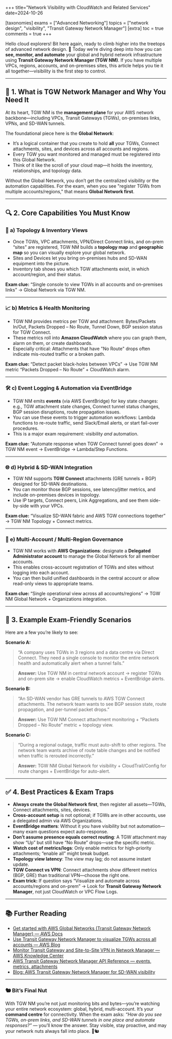 +++
title="Network Visibility with CloudWatch and Related Services"
date=2024-10-26

[taxonomies]
exams = ["Advanced Networking"]
topics = ["network design", "visibility", "Transit Gateway Network Manager"]
[extra]
toc = true
comments = true
+++

Hello cloud explorers! Bit here again, ready to climb higher into the treetops of advanced network design. 🌲
Today we’re diving deep into how you can **see, monitor, and automate** your global and hybrid network infrastructure using **Transit Gateway Network Manager (TGW NM)**. If you have multiple VPCs, regions, accounts, and on-premises sites, this article helps you tie it all together—visibility is the first step to control.

<!--more-->

---

## 🚀 1. What is TGW Network Manager and Why You Need It

At its heart, TGW NM is the **management plane** for your AWS network backbone—including VPCs, Transit Gateways (TGWs), on-premises links, VPNs, and SD-WAN tunnels.

The foundational piece here is the **Global Network**:

* It’s a logical container that you create to hold **all** your TGWs, Connect attachments, sites, and devices across all accounts and regions.
* Every TGW you want monitored and managed must be registered into this Global Network.
* Think of it like the scroll of your cloud map—it holds the inventory, relationships, and topology data.

Without the Global Network, you don’t get the centralized visibility or the automation capabilities. For the exam, when you see "register TGWs from multiple accounts/regions," that means **Global Network first**.

---

## 🔍 2. Core Capabilities You Must Know

### 🧭 a) Topology & Inventory Views

* Once TGWs, VPC attachments, VPN/Direct Connect links, and on-prem “sites” are registered, TGW NM builds a **topology map** and **geographic map** so you can visually explore your global network.
* Sites and Devices let you bring on-premises hubs and SD-WAN equipment into the picture.
* Inventory tab shows you which TGW attachments exist, in which account/region, and their status.

**Exam clue:** “Single console to view TGWs in all accounts and on-premises links” → Global Network via TGW NM.

---

### 📈 b) Metrics & Health Monitoring

* TGW NM provides metrics per TGW and attachment: Bytes/Packets In/Out, Packets Dropped – No Route, Tunnel Down, BGP session status for TGW Connect.
* These metrics roll into **Amazon CloudWatch** where you can graph them, alarm on them, or create dashboards.
* Especially critical: Attachments that have "No Route" drops often indicate mis-routed traffic or a broken path.

**Exam clue:** “Detect packet black-holes between VPCs” → Use TGW NM metric “Packets Dropped – No Route” + CloudWatch alarm.

---

### 🛠️ c) Event Logging & Automation via EventBridge

* TGW NM emits **events** (via AWS EventBridge) for key state changes: e.g., TGW attachment state changes, Connect tunnel status changes, BGP session disruptions, route propagation issues.
* You can use these events to trigger automation workflows: Lambda functions to re-route traffic, send Slack/Email alerts, or start fail-over procedures.
* This is a major exam requirement: visibility *and* automation.

**Exam clue:** “Automate response when TGW Connect tunnel goes down” → TGW NM event → EventBridge → Lambda/Step Functions.

---

### 🌐 d) Hybrid & SD-WAN Integration

* TGW NM supports **TGW Connect** attachments (GRE tunnels + BGP) designed for SD-WAN destinations.
* You can monitor those BGP sessions, see latency/jitter metrics, and include on-premises devices in topology.
* Use IP targets, Connect peers, Link Aggregations, and see them side-by-side with your VPCs.

**Exam clue:** “Visualize SD-WAN fabric and AWS TGW connections together” → TGW NM Topology + Connect metrics.

---

### 🤝 e) Multi-Account / Multi-Region Governance

* TGW NM works with **AWS Organizations**: designate a **Delegated Administrator account** to manage the Global Network for all member accounts.
* This enables cross-account registration of TGWs and sites without logging into each account.
* You can then build unified dashboards in the central account or allow read-only views to appropriate teams.

**Exam clue:** “Single operational view across all accounts/regions” → TGW NM Global Network + Organizations integration.

---

## 🧩 3. Example Exam-Friendly Scenarios

Here are a few you’re likely to see:

**Scenario A:**

> “A company uses TGWs in 3 regions and a data centre via Direct Connect. They need a single console to monitor the entire network health and automatically alert when a tunnel fails.”

> **Answer:** Use TGW NM in central network account → register TGWs and on-prem site → enable CloudWatch metrics + EventBridge alerts.

**Scenario B:**

> “An SD-WAN vendor has GRE tunnels to AWS TGW Connect attachments. The network team wants to see BGP session state, route propagation, and per-tunnel packet drops.”

> **Answer:** Use TGW NM Connect attachment monitoring + “Packets Dropped – No Route” metric + topology view.

**Scenario C:**

> “During a regional outage, traffic must auto-shift to other regions. The network team wants archive of route table changes and be notified when traffic is rerouted incorrectly.”

> **Answer:** TGW NM Global Network for visibility + CloudTrail/Config for route changes + EventBridge for auto-alert.

---

## ✅ 4. Best Practices & Exam Traps

* **Always create the Global Network first**, then register all assets—TGWs, Connect attachments, sites, devices.
* **Cross-account setup** is not optional; if TGWs are in other accounts, use a delegated admin via AWS Organizations.
* **EventBridge matters**: Without it you have visibility but not automation—many exam questions expect auto-response.
* **Don’t assume presence equals correct routing**: A TGW attachment may show “Up” but still have “No Route” drops—use the specific metric.
* **Watch cost of metrics/logs**: Only enable metrics for high-priority attachments; “enable all” might break budget.
* **Topology view latency**: The view may lag; do not assume instant update.
* **TGW Connect vs VPN**: Connect attachments show different metrics (BGP, GRE) than traditional VPN—choose the right one.
* **Exam trick:** If question says “Visualize and automate across accounts/regions and on-prem” → Look for **Transit Gateway Network Manager**, not just CloudWatch or VPC Flow Logs.

---

## 📚 Further Reading

* [Get started with AWS Global Networks (Transit Gateway Network Manager) — AWS Docs](https://docs.aws.amazon.com/network-manager/latest/tgwnm/gnw-getting-started.html)
* [Use Transit Gateway Network Manager to visualize TGWs across all accounts — AWS Blog](https://aws.amazon.com/blogs/networking-and-content-delivery/how-to-use-aws-network-manager-to-visualize-transit-gateways-across-all-accounts-in-the-aws-organization/)
* [Monitor Transit Gateway and Site-to-Site VPN in Network Manager — AWS Knowledge Center](https://repost.aws/knowledge-center/network-manager-monitor-transit-gateway)
* [AWS Transit Gateway Network Manager API Reference — events, metrics, attachments](https://docs.aws.amazon.com/network-manager/latest/tgwnm/reference.html)
* [Blog: AWS Transit Gateway Network Manager for SD-WAN visibility](https://netcraftsmen.com/aws-transit-gateway-network-manager/?utm_source=chatgpt.com)

---

### 🐿️ Bit’s Final Nut

With TGW NM you’re not just monitoring bits and bytes—you’re watching your entire network ecosystem: global, hybrid, multi-account. It’s your **command centre** for connectivity. When the exam asks: *“How do you see TGWs, on-prem links, and SD-WAN tunnels in one place and automate responses?”* — you’ll know the answer. Stay visible, stay proactive, and may your network nuts always fall into place. 🌰🐿️
